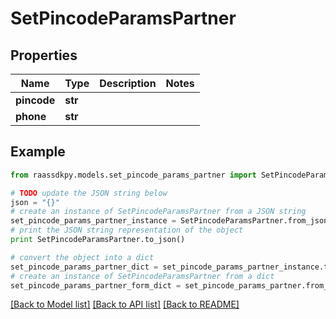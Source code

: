 # SetPincodeParamsPartner


## Properties
Name | Type | Description | Notes
------------ | ------------- | ------------- | -------------
**pincode** | **str** |  | 
**phone** | **str** |  | 

## Example

```python
from raassdkpy.models.set_pincode_params_partner import SetPincodeParamsPartner

# TODO update the JSON string below
json = "{}"
# create an instance of SetPincodeParamsPartner from a JSON string
set_pincode_params_partner_instance = SetPincodeParamsPartner.from_json(json)
# print the JSON string representation of the object
print SetPincodeParamsPartner.to_json()

# convert the object into a dict
set_pincode_params_partner_dict = set_pincode_params_partner_instance.to_dict()
# create an instance of SetPincodeParamsPartner from a dict
set_pincode_params_partner_form_dict = set_pincode_params_partner.from_dict(set_pincode_params_partner_dict)
```
[[Back to Model list]](../README.md#documentation-for-models) [[Back to API list]](../README.md#documentation-for-api-endpoints) [[Back to README]](../README.md)


